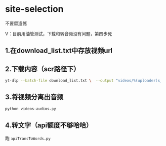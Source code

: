 # site-selection
不要留遗憾

V：目前用油管测试，下载和转音频没有问题，第四步死

## 1.在download_list.txt中存放视频url

## 2.下载内容（scr路径下）

```bash
yt-dlp --batch-file download_list.txt \  --output "videos/%(uploader)s_%(upload_date)s_%(id)s.%(ext)s"
```

## 3.将视频分离出音频

```bash
python videos-audios.py 
```

## 4.转文字（api额度不够哈哈）
跑 `apiTransToWords.py`
